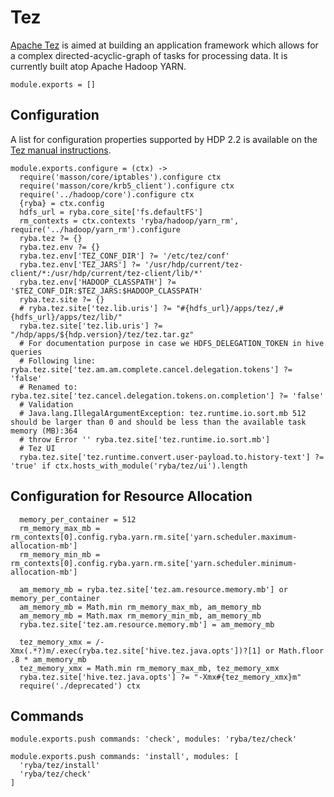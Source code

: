 
# Tez

[Apache Tez][tez] is aimed at building an application framework which allows for
a complex directed-acyclic-graph of tasks for processing data. It is currently
built atop Apache Hadoop YARN.

    module.exports = []

## Configuration

A list for configuration properties supported by HDP 2.2 is available on the
[Tez manual instructions][instructions].

    module.exports.configure = (ctx) ->
      require('masson/core/iptables').configure ctx
      require('masson/core/krb5_client').configure ctx
      require('../hadoop/core').configure ctx
      {ryba} = ctx.config
      hdfs_url = ryba.core_site['fs.defaultFS']
      rm_contexts = ctx.contexts 'ryba/hadoop/yarn_rm', require('../hadoop/yarn_rm').configure
      ryba.tez ?= {}
      ryba.tez.env ?= {}
      ryba.tez.env['TEZ_CONF_DIR'] ?= '/etc/tez/conf'
      ryba.tez.env['TEZ_JARS'] ?= '/usr/hdp/current/tez-client/*:/usr/hdp/current/tez-client/lib/*'
      ryba.tez.env['HADOOP_CLASSPATH'] ?= '$TEZ_CONF_DIR:$TEZ_JARS:$HADOOP_CLASSPATH'
      ryba.tez.site ?= {}
      # ryba.tez.site['tez.lib.uris'] ?= "#{hdfs_url}/apps/tez/,#{hdfs_url}/apps/tez/lib/"
      ryba.tez.site['tez.lib.uris'] ?= "/hdp/apps/${hdp.version}/tez/tez.tar.gz"
      # For documentation purpose in case we HDFS_DELEGATION_TOKEN in hive queries
      # Following line: ryba.tez.site['tez.am.am.complete.cancel.delegation.tokens'] ?= 'false'
      # Renamed to: ryba.tez.site['tez.cancel.delegation.tokens.on.completion'] ?= 'false'
      # Validation
      # Java.lang.IllegalArgumentException: tez.runtime.io.sort.mb 512 should be larger than 0 and should be less than the available task memory (MB):364
      # throw Error '' ryba.tez.site['tez.runtime.io.sort.mb']
      # Tez UI
      ryba.tez.site['tez.runtime.convert.user-payload.to.history-text'] ?= 'true' if ctx.hosts_with_module('ryba/tez/ui').length

## Configuration for Resource Allocation

      memory_per_container = 512
      rm_memory_max_mb = rm_contexts[0].config.ryba.yarn.rm.site['yarn.scheduler.maximum-allocation-mb']
      rm_memory_min_mb = rm_contexts[0].config.ryba.yarn.rm.site['yarn.scheduler.minimum-allocation-mb']
      
      am_memory_mb = ryba.tez.site['tez.am.resource.memory.mb'] or memory_per_container
      am_memory_mb = Math.min rm_memory_max_mb, am_memory_mb
      am_memory_mb = Math.max rm_memory_min_mb, am_memory_mb
      ryba.tez.site['tez.am.resource.memory.mb'] = am_memory_mb

      tez_memory_xmx = /-Xmx(.*?)m/.exec(ryba.tez.site['hive.tez.java.opts'])?[1] or Math.floor .8 * am_memory_mb
      tez_memory_xmx = Math.min rm_memory_max_mb, tez_memory_xmx
      ryba.tez.site['hive.tez.java.opts'] ?= "-Xmx#{tez_memory_xmx}m"
      require('./deprecated') ctx

## Commands

    module.exports.push commands: 'check', modules: 'ryba/tez/check'

    module.exports.push commands: 'install', modules: [
      'ryba/tez/install'
      'ryba/tez/check'
    ]

[tez]: http://tez.apache.org/
[instructions]: (http://docs.hortonworks.com/HDPDocuments/HDP2/HDP-2.2.0/HDP_Man_Install_v22/index.html#Item1.8.4)
